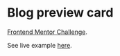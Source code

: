# Blog preview card

[Frontend Mentor Challenge](https://www.frontendmentor.io/learning-paths/getting-started-on-frontend-mentor-XJhRWRREZd/steps/6749b4fa92fdd6803c6efebb/challenge/start).

See live example [here](https://ngoosen.github.io/fm_blog_preview_card/).
